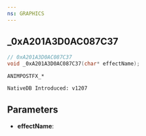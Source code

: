 ```yaml
---
ns: GRAPHICS
---
```

## _0xA201A3D0AC087C37

```c
// 0xA201A3D0AC087C37
void _0xA201A3D0AC087C37(char* effectName);
```

```
ANIMPOSTFX_*

NativeDB Introduced: v1207
```

## Parameters
* **effectName**:
